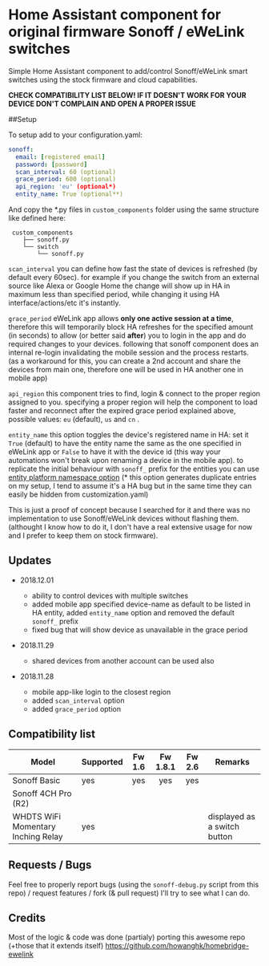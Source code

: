 # Home Assistant component for original firmware Sonoff / eWeLink switches
Simple Home Assistant component to add/control Sonoff/eWeLink smart switches using the stock firmware and cloud capabilities.

**CHECK COMPATIBILITY LIST BELOW! IF IT DOESN'T WORK FOR YOUR DEVICE DON'T COMPLAIN AND OPEN A PROPER ISSUE**

##Setup

To setup add to your configuration.yaml:
```yaml
sonoff:
  email: [registered email]
  password: [password]
  scan_interval: 60 (optional)
  grace_period: 600 (optional)
  api_region: 'eu' (optional*)
  entity_name: True (optional**)
```
And copy the *.py files in `custom_components` folder using the same structure like defined here:
```
 custom_components
    ├── sonoff.py
    └── switch
        └── sonoff.py
```

`scan_interval` you can define how fast the state of devices is refreshed (by default every 60sec).  for example if you change the switch from an external source like Alexa or Google Home the change will show up in HA in maximum less than specified period, while changing it using HA interface/actions/etc it's instantly.

`grace_period` eWeLink app allows **only one active session at a time**, therefore this will temporarily block HA refreshes for the specified amount (in seconds) to allow (or better said **after**) you to login in the app and do required changes to your devices. following that sonoff component does an internal re-login invalidating the mobile session and the process restarts. (as a workaround for this, you can create a 2nd account and share the devices from main one, therefore one will be used in HA another one in mobile app)

`api_region` this component tries to find, login & connect to the proper region assigned to you. specifying a proper region will help the component to load faster and reconnect after the expired grace period explained above, possible values: `eu` (default), `us` and `cn` .

`entity_name` this option toggles the device's registered name in HA: set it `True` (default) to have the entity name the same as the one specified in eWeLink app or `False` to have it with the device id (this way your automations won't break upon renaming a device in the mobile app). to replicate the initial behaviour with `sonoff_` prefix for the entities you can use [entity platform namespace option](https://www.home-assistant.io/docs/configuration/platform_options/#entity-namespace) (* this option generates duplicate entries on my setup, I tend to assume it's a HA bug but in the same time they can easily be hidden from customization.yaml)

This is just a proof of concept because I searched for it and there was no implementation to use Sonoff/eWeLink devices without flashing them. (althought I know how to do it, I don't have a real extensive usage for now and I prefer to keep them on stock firmware).

## Updates

- 2018.12.01
  - ability to control devices with multiple switches 
  - added mobile app specified device-name as default to be listed in HA entity, added `entity_name` option and removed the default `sonoff_` prefix
  - fixed bug that will show device as unavailable in the grace period

- 2018.11.29 
  - shared devices from another account can be used also

- 2018.11.28 
  - mobile app-like login to the closest region 
  - added `scan_interval` option
  - added `grace_period` option

## Compatibility list

| Model                              | Supported | Fw 1.6 | Fw 1.8.1 | Fw 2.6 | Remarks                      |
|------------------------------------|-----------|:------:|:--------:|:------:|------------------------------|
| Sonoff Basic                       | yes       |   yes  |    yes   |   yes  |                              |
| Sonoff 4CH Pro (R2)                |           |        |          |        |                              |
| WHDTS WiFi Momentary Inching Relay | yes       |        |          |        | displayed as a switch button |


## Requests / Bugs

Feel free to properly report bugs (using the `sonoff-debug.py` script from this repo) / request features / fork (& pull request) I'll try to see what I can do.

## Credits 
Most of the logic & code was done (partialy) porting this awesome repo (+those that it extends itself) https://github.com/howanghk/homebridge-ewelink
